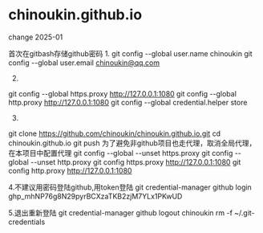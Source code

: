 # chinoukin.github.io
change 2025-01

首次在gitbash存储github密码
1. 
git config --global user.name chinoukin
git config --global user.email chinoukin@qq.com

2.
git config --global https.proxy http://127.0.0.1:1080
git config --global http.proxy http://127.0.0.1:1080
git config --global credential.helper store

3. 
git clone https://github.com/chinoukin/chinoukin.github.io.git
cd chinoukin.github.io
git push
为了避免非github项目也走代理，取消全局代理，在本项目中配置代理
git config --global --unset https.proxy
git config --global --unset http.proxy
git config  https.proxy http://127.0.0.1:1080
git config http.proxy http://127.0.0.1:1080


4.不建议用密码登陆github,用token登陆
git credential-manager github login
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

5.退出重新登陆
git credential-manager github logout chinoukin
rm -f ~/.git-credentials


